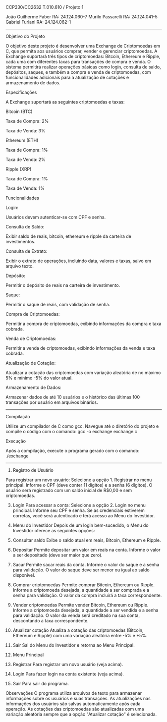 CCP230/CC2632 T.010.610 / Projeto 1

João Guilherme Faber      RA: 24.124.060-7
Murilo Passarelli         RA: 24.124.041-5
Gabriel Furlani           RA: 24.124.062-1

-------------------------------------------------------------------------------------------------------------------------------------------------------------------------------------------------------------------------------------------------------------------------------
Objetivo do Projeto

O objetivo deste projeto é desenvolver uma Exchange de Criptomoedas em C, que permita aos usuários comprar, vender e gerenciar criptomoedas. A Exchange suportará três tipos de criptomoedas: Bitcoin, Ethereum e Ripple, cada uma com diferentes taxas para transações de compra e venda. O sistema permitirá realizar operações básicas como login, consulta de saldo, depósitos, saques, e também a compra e venda de criptomoedas, com funcionalidades adicionais para a atualização de cotações e armazenamento de dados.

Especificações

A Exchange suportará as seguintes criptomoedas e taxas:

Bitcoin (BTC)

Taxa de Compra: 2%

Taxa de Venda: 3%

Ethereum (ETH)

Taxa de Compra: 1%

Taxa de Venda: 2%

Ripple (XRP)

Taxa de Compra: 1%

Taxa de Venda: 1%

Funcionalidades

Login:


Usuários devem autenticar-se com CPF e senha.

Consulta de Saldo:


Exibir saldo de reais, bitcoin, ethereum e ripple da carteira de investimentos.

Consulta de Extrato:


Exibir o extrato de operações, incluindo data, valores e taxas, salvo em arquivo texto.

Depósito:


Permitir o depósito de reais na carteira de investimento.

Saque:


Permitir o saque de reais, com validação de senha.

Compra de Criptomoedas:


Permitir a compra de criptomoedas, exibindo informações da compra e taxa cobrada.

Venda de Criptomoedas:


Permitir a venda de criptomoedas, exibindo informações da venda e taxa cobrada.

Atualização de Cotação:


Atualizar a cotação das criptomoedas com variação aleatória de no máximo 5% e mínimo -5% do valor atual.

Armazenamento de Dados:


Armazenar dados de até 10 usuários e o histórico das últimas 100 transações por usuário em arquivos binários.

-------------------------------------------------------------------------------------------------------------------------------------------------------------------------------------------------------------------------------------------------------------------------------

Compilação


Utilize um compilador de C como gcc. Navegue até o diretório do projeto e compile o código com o comando:  gcc -o exchange exchange.c

Execução


Após a compilação, execute o programa gerado com o comando: ./exchange

-------------------------------------------------------------------------------------------------------------------------------------------------------------------------------------------------------------------------------------------------------------------------------

1. Registro de Usuário

   
Para registrar um novo usuário:
Selecione a opção 1. Registrar no menu principal.
Informe o CPF (deve conter 11 dígitos) e a senha (6 dígitos).
O usuário será registrado com um saldo inicial de R$0,00 e sem criptomoedas.

3. Login
Para acessar a conta:
Selecione a opção 2. Login no menu principal.
Informe seu CPF e senha.
Se as credenciais estiverem corretas, você será autenticado e terá acesso ao Menu do Investidor.

3. Menu do Investidor
Depois de um login bem-sucedido, o Menu do Investidor oferece as seguintes opções:

1. Consultar saldo
Exibe o saldo atual em reais, Bitcoin, Ethereum e Ripple.

3. Depositar
Permite depositar um valor em reais na conta. Informe o valor a ser depositado (deve ser maior que zero).

3. Sacar
Permite sacar reais da conta. Informe o valor do saque e a senha para validação. O valor do saque deve ser menor ou igual ao saldo disponível.

5. Comprar criptomoedas
Permite comprar Bitcoin, Ethereum ou Ripple. Informe a criptomoeda desejada, a quantidade a ser comprada e a senha para validação. O valor da compra incluirá a taxa correspondente.

5. Vender criptomoedas
Permite vender Bitcoin, Ethereum ou Ripple. Informe a criptomoeda desejada, a quantidade a ser vendida e a senha para validação. O valor da venda será creditado na sua conta, descontando a taxa correspondente.

7. Atualizar cotação
Atualiza a cotação das criptomoedas (Bitcoin, Ethereum e Ripple) com uma variação aleatória entre -5% e +5%.

7. Sair
Sai do Menu do Investidor e retorna ao Menu Principal.

4. Menu Principal
   
1. Registrar
Para registrar um novo usuário (veja acima).

3. Login
Para fazer login na conta existente (veja acima).

3. Sair
Para sair do programa.

Observações
O programa utiliza arquivos de texto para armazenar informações sobre os usuários e suas transações. As atualizações nas informações dos usuários são salvas automaticamente após cada operação.
As cotações das criptomoedas são atualizadas com uma variação aleatória sempre que a opção "Atualizar cotação" é selecionada.




